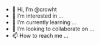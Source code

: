 - 👋 Hi, I’m @crowht
- 👀 I’m interested in ...
- 🌱 I’m currently learning ...
- 💞️ I’m looking to collaborate on ...
- 📫 How to reach me ...

<!---
crowht/crowht is a ✨ special ✨ repository because its `README.md` (this file) appears on your GitHub profile.
You can click the Preview link to take a look at your changes.
--->
